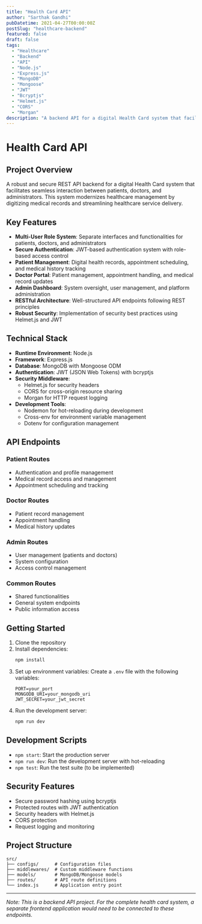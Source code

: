```yaml
---
title: "Health Card API"
author: "Sarthak Gandhi"
pubDatetime: 2021-04-27T00:00:00Z
postSlug: "healthcare-backend"
featured: false
draft: false
tags:
  - "Healthcare"
  - "Backend"
  - "API"
  - "Node.js"
  - "Express.js"
  - "MongoDB"
  - "Mongoose"
  - "JWT"
  - "Bcryptjs"
  - "Helmet.js"
  - "CORS"
  - "Morgan"
description: "A backend API for a digital Health Card system that facilitates seamless interaction between patients, doctors, and administrators."
---
```


# Health Card API

## Project Overview

A robust and secure REST API backend for a digital Health Card system that facilitates seamless interaction between patients, doctors, and administrators. This system modernizes healthcare management by digitizing medical records and streamlining healthcare service delivery.

## Key Features

- **Multi-User Role System**: Separate interfaces and functionalities for patients, doctors, and administrators
- **Secure Authentication**: JWT-based authentication system with role-based access control
- **Patient Management**: Digital health records, appointment scheduling, and medical history tracking
- **Doctor Portal**: Patient management, appointment handling, and medical record updates
- **Admin Dashboard**: System oversight, user management, and platform administration
- **RESTful Architecture**: Well-structured API endpoints following REST principles
- **Robust Security**: Implementation of security best practices using Helmet.js and JWT

## Technical Stack

- **Runtime Environment**: Node.js
- **Framework**: Express.js
- **Database**: MongoDB with Mongoose ODM
- **Authentication**: JWT (JSON Web Tokens) with bcryptjs
- **Security Middleware**:
  - Helmet.js for security headers
  - CORS for cross-origin resource sharing
  - Morgan for HTTP request logging
- **Development Tools**:
  - Nodemon for hot-reloading during development
  - Cross-env for environment variable management
  - Dotenv for configuration management

## API Endpoints

### Patient Routes

- Authentication and profile management
- Medical record access and management
- Appointment scheduling and tracking

### Doctor Routes

- Patient record management
- Appointment handling
- Medical history updates

### Admin Routes

- User management (patients and doctors)
- System configuration
- Access control management

### Common Routes

- Shared functionalities
- General system endpoints
- Public information access

## Getting Started

1. Clone the repository
2. Install dependencies:
   ```bash
   npm install
   ```
3. Set up environment variables:
   Create a `.env` file with the following variables:
   ```
   PORT=your_port
   MONGODB_URI=your_mongodb_uri
   JWT_SECRET=your_jwt_secret
   ```
4. Run the development server:
   ```bash
   npm run dev
   ```

## Development Scripts

- `npm start`: Start the production server
- `npm run dev`: Run the development server with hot-reloading
- `npm test`: Run the test suite (to be implemented)

## Security Features

- Secure password hashing using bcryptjs
- Protected routes with JWT authentication
- Security headers with Helmet.js
- CORS protection
- Request logging and monitoring

## Project Structure

```
src/
├── configs/      # Configuration files
├── middlewares/  # Custom middleware functions
├── models/       # MongoDB/Mongoose models
├── routes/       # API route definitions
└── index.js      # Application entry point
```

---

_Note: This is a backend API project. For the complete health card system, a separate frontend application would need to be connected to these endpoints._
